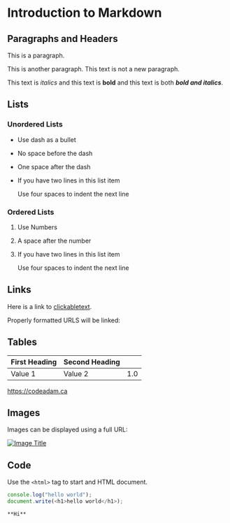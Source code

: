 # Introduction to Markdown

## Paragraphs and Headers

This is a paragraph.

This is another paragraph.
This text is not a new paragraph.

This text is *italics* and this text is **bold** and this text is both ***bold and italics***.

## Lists

### Unordered Lists

- Use dash as a bullet
- No space before the dash
- One space after the dash
- If you have two lines in this list item
 
    Use four spaces to indent the next line
    
### Ordered Lists

1. Use Numbers
2. A space after the number
3. If you have two lines in this list item

    Use four spaces to indent the next line

## Links

Here is a link to [clickabletext](https://google.com).

Properly formatted URLS will be linked:

## Tables

| First Heading | Second Heading |      |
|---------------| -------------- | ---: |
| Value 1       | Value 2        | 1.0  |

https://codeadam.ca

## Images

Images can be displayed using a full URL:

[![Image Title](https://www.google.com/imgres?imgurl=https%3A%2F%2Fcdn.pixabay.com%2Fphoto%2F2015%2F04%2F23%2F22%2F00%2Ftree-736885__480.jpg&tbnid=9SPhZ2nyEGps3M&vet=12ahUKEwiw_o2ynYH-AhXtL1kFHdU2BQsQMygCegUIARC8AQ..i&imgrefurl=https%3A%2F%2Fpixabay.com%2Fimages%2Fsearch%2Fnature%2F&docid=Ba_eiczVaD9-zM&w=771&h=480&itg=1&q=image&ved=2ahUKEwiw_o2ynYH-AhXtL1kFHdU2BQsQMygCegUIARC8AQ)](https://www.google.com/imgres?imgurl=https%3A%2F%2Fcdn.pixabay.com%2Fphoto%2F2015%2F04%2F23%2F22%2F00%2Ftree-736885__480.jpg&tbnid=9SPhZ2nyEGps3M&vet=12ahUKEwiCpZqEoYH-AhU9EmIAHYFzBY4QMygCegUIARC-AQ..i&imgrefurl=https%3A%2F%2Fpixabay.com%2Fimages%2Fsearch%2Fnature%2F&docid=Ba_eiczVaD9-zM&w=771&h=480&itg=1&q=image&ved=2ahUKEwiCpZqEoYH-AhU9EmIAHYFzBY4QMygCegUIARC-AQ)

## Code

Use the `<html>` tag to start and HTML document.

```javascript
console.log("hello world");
document.write(<h1>hello world</h1>);
```
```markdown
**Hi**
```
